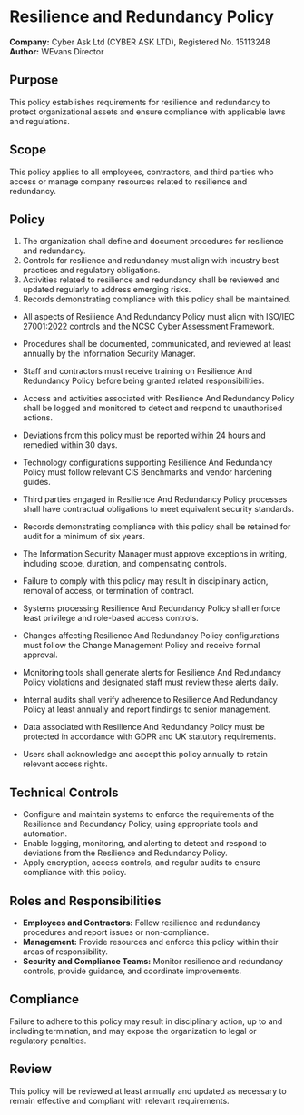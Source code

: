 # Resilience and Redundancy Policy

**Company:** Cyber Ask Ltd (CYBER ASK LTD), Registered No. 15113248  
**Author:** WEvans Director

## Purpose

This policy establishes requirements for resilience and redundancy to protect organizational assets and ensure compliance with applicable laws and regulations.

## Scope

This policy applies to all employees, contractors, and third parties who access or manage company resources related to resilience and redundancy.

## Policy
1. The organization shall define and document procedures for resilience and redundancy.
2. Controls for resilience and redundancy must align with industry best practices and regulatory obligations.
3. Activities related to resilience and redundancy shall be reviewed and updated regularly to address emerging risks.
4. Records demonstrating compliance with this policy shall be maintained.

- All aspects of Resilience And Redundancy Policy must align with ISO/IEC 27001:2022 controls and the NCSC Cyber Assessment Framework.
- Procedures shall be documented, communicated, and reviewed at least annually by the Information Security Manager.
- Staff and contractors must receive training on Resilience And Redundancy Policy before being granted related responsibilities.
- Access and activities associated with Resilience And Redundancy Policy shall be logged and monitored to detect and respond to unauthorised actions.
- Deviations from this policy must be reported within 24 hours and remedied within 30 days.
- Technology configurations supporting Resilience And Redundancy Policy must follow relevant CIS Benchmarks and vendor hardening guides.
- Third parties engaged in Resilience And Redundancy Policy processes shall have contractual obligations to meet equivalent security standards.
- Records demonstrating compliance with this policy shall be retained for audit for a minimum of six years.
- The Information Security Manager must approve exceptions in writing, including scope, duration, and compensating controls.
- Failure to comply with this policy may result in disciplinary action, removal of access, or termination of contract.

- Systems processing Resilience And Redundancy Policy shall enforce least privilege and role-based access controls.
- Changes affecting Resilience And Redundancy Policy configurations must follow the Change Management Policy and receive formal approval.
- Monitoring tools shall generate alerts for Resilience And Redundancy Policy violations and designated staff must review these alerts daily.
- Internal audits shall verify adherence to Resilience And Redundancy Policy at least annually and report findings to senior management.
- Data associated with Resilience And Redundancy Policy must be protected in accordance with GDPR and UK statutory requirements.
- Users shall acknowledge and accept this policy annually to retain relevant access rights.

## Technical Controls

- Configure and maintain systems to enforce the requirements of the Resilience and Redundancy Policy, using appropriate tools and automation.
- Enable logging, monitoring, and alerting to detect and respond to deviations from the Resilience and Redundancy Policy.
- Apply encryption, access controls, and regular audits to ensure compliance with this policy.

## Roles and Responsibilities

- **Employees and Contractors:** Follow resilience and redundancy procedures and report issues or non-compliance.
- **Management:** Provide resources and enforce this policy within their areas of responsibility.
- **Security and Compliance Teams:** Monitor resilience and redundancy controls, provide guidance, and coordinate improvements.

## Compliance

Failure to adhere to this policy may result in disciplinary action, up to and including termination, and may expose the organization to legal or regulatory penalties.

## Review

This policy will be reviewed at least annually and updated as necessary to remain effective and compliant with relevant requirements.
